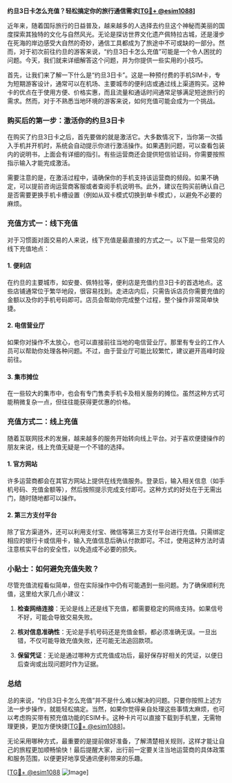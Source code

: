 **约旦3日卡怎么充值？轻松搞定你的旅行通信需求[[TG💪+ @esim1088](https://t.me/s/esim1088)]**

近年来，随着国际旅行的日益普及，越来越多的人选择去约旦这个神秘而美丽的国度探索其独特的文化与自然风光。无论是探访世界文化遗产佩特拉古城，还是漫步在死海的岸边感受大自然的奇妙，通信工具都成为了旅途中不可或缺的一部分。然而，对于初次前往约旦的游客来说，“约旦3日卡怎么充值”可能是一个令人困扰的问题。今天，我们就来详细解答这个问题，并为你提供一些实用的小技巧。

首先，让我们来了解一下什么是“约旦3日卡”。这是一种预付费的手机SIM卡，专为短期游客设计，通常可以在机场、主要城市的便利店或通过线上渠道购买。这种卡的优点在于使用方便、价格实惠，而且流量和通话时间通常足够满足短途旅行的需求。然而，对于不熟悉当地环境的游客来说，如何充值可能会成为一个挑战。

### 购买后的第一步：激活你的约旦3日卡

在购买了约旦3日卡之后，首先要做的就是激活它。大多数情况下，当你第一次插入手机并开机时，系统会自动提示你进行激活操作。如果遇到问题，可以查看包装内的说明书，上面会有详细的指引。有些运营商还会提供短信验证码，你需要按照指示输入才能完成激活。

需要注意的是，在激活过程中，请确保你的手机支持该运营商的频段。如果不确定，可以提前咨询运营商客服或者查阅手机说明书。此外，建议在购买前确认自己是否需要更换手机卡槽设置（例如从双卡模式切换到单卡模式），以避免不必要的麻烦。

### 充值方式一：线下充值

对于习惯面对面交易的人来说，线下充值是最直接的方式之一。以下是一些常见的线下充值地点：

#### 1. 便利店
在约旦的主要城市，如安曼、佩特拉等，便利店是充值约旦3日卡的首选地点。这些店铺通常位于繁华地段，很容易找到。走进店内后，只需告诉店员你需要充值的金额以及你的手机号码即可。店员会帮助你完成整个过程，整个操作非常简单快捷。

#### 2. 电信营业厅
如果你对操作不太放心，也可以直接前往当地的电信营业厅。那里有专业的工作人员可以帮助你处理各种问题。不过，由于营业厅可能比较繁忙，建议避开高峰时段前往。

#### 3. 集市摊位
在一些较大的集市中，也会有专门售卖手机卡及相关服务的摊位。虽然这种方式可能稍微复杂一点，但往往能获得更优惠的价格。

### 充值方式二：线上充值

随着互联网技术的发展，越来越多的服务开始转向线上平台。对于喜欢便捷操作的朋友来说，线上充值无疑是一个不错的选择。

#### 1. 官方网站
许多运营商都会在其官方网站上提供在线充值服务。登录后，输入相关信息（如手机号码、充值金额等），然后按照提示完成支付即可。这种方式的好处在于无需出门，随时随地都可以操作。

#### 2. 第三方支付平台
除了官方渠道外，还可以利用支付宝、微信等第三方支付平台进行充值。只需绑定相应的银行卡或信用卡，输入充值信息后确认付款即可。不过，使用这种方法时请注意核实平台的安全性，以免造成不必要的损失。

### 小贴士：如何避免充值失败？

尽管充值流程看似简单，但在实际操作中仍有可能遇到一些问题。为了确保顺利充值，这里给大家几点小建议：

1. **检查网络连接**：无论是线上还是线下充值，都需要稳定的网络支持。如果信号不好，可能会导致交易失败。
   
2. **核对信息准确性**：无论是手机号码还是充值金额，都必须准确无误。一旦出错，不仅可能导致充值失败，还可能无法追回款项。

3. **保留凭证**：无论是通过哪种方式充值成功后，最好保存好相关的凭证，以便日后查询或出现问题时作为证据。

### 总结

总的来说，“约旦3日卡怎么充值”并不是什么难以解决的问题。只要你按照上述方法一步步操作，就能轻松搞定。当然，如果你觉得亲自处理这些事情太麻烦，也可以考虑购买带有预充值功能的ESIM卡。这种卡片可以直接下载到手机里，无需物理更换，更加方便快捷[[TG💪+ @esim1088](https://t.me/s/esim1088)]。

无论采用哪种方式，最重要的是提前做好准备，了解清楚相关规则，这样才能让自己的旅程更加顺畅愉快！最后提醒大家，出行前一定要关注当地运营商的具体政策和服务范围，以便更好地享受通讯便利带来的乐趣。

[[TG💪+ @esim1088](https://t.me/s/esim1088) ![Image](https://i.postimg.cc/4NQfJmqS/Snipaste-2025-05-13-00-14-12.png)]